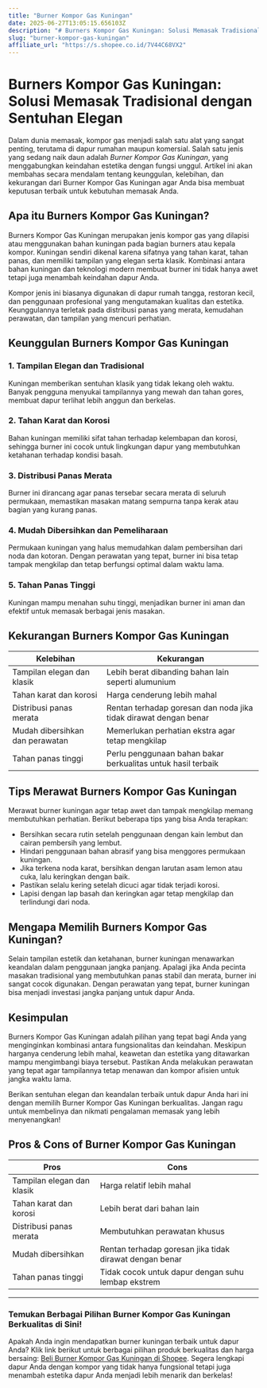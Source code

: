 ```yaml
---
title: "Burner Kompor Gas Kuningan"
date: 2025-06-27T13:05:15.656103Z
description: "# Burners Kompor Gas Kuningan: Solusi Memasak Tradisional dengan Sentuhan Elegan..."
slug: "burner-kompor-gas-kuningan"
affiliate_url: "https://s.shopee.co.id/7V44C68VX2"
---
```

# Burners Kompor Gas Kuningan: Solusi Memasak Tradisional dengan Sentuhan Elegan

Dalam dunia memasak, kompor gas menjadi salah satu alat yang sangat penting, terutama di dapur rumahan maupun komersial. Salah satu jenis yang sedang naik daun adalah *Burner Kompor Gas Kuningan*, yang menggabungkan keindahan estetika dengan fungsi unggul. Artikel ini akan membahas secara mendalam tentang keunggulan, kelebihan, dan kekurangan dari Burner Kompor Gas Kuningan agar Anda bisa membuat keputusan terbaik untuk kebutuhan memasak Anda.

## Apa itu Burners Kompor Gas Kuningan?

Burners Kompor Gas Kuningan merupakan jenis kompor gas yang dilapisi atau menggunakan bahan kuningan pada bagian burners atau kepala kompor. Kuningan sendiri dikenal karena sifatnya yang tahan karat, tahan panas, dan memiliki tampilan yang elegan serta klasik. Kombinasi antara bahan kuningan dan teknologi modern membuat burner ini tidak hanya awet tetapi juga menambah keindahan dapur Anda.

Kompor jenis ini biasanya digunakan di dapur rumah tangga, restoran kecil, dan penggunaan profesional yang mengutamakan kualitas dan estetika. Keunggulannya terletak pada distribusi panas yang merata, kemudahan perawatan, dan tampilan yang mencuri perhatian.

## Keunggulan Burners Kompor Gas Kuningan

### 1. Tampilan Elegan dan Tradisional
Kuningan memberikan sentuhan klasik yang tidak lekang oleh waktu. Banyak pengguna menyukai tampilannya yang mewah dan tahan gores, membuat dapur terlihat lebih anggun dan berkelas.

### 2. Tahan Karat dan Korosi
Bahan kuningan memiliki sifat tahan terhadap kelembapan dan korosi, sehingga burner ini cocok untuk lingkungan dapur yang membutuhkan ketahanan terhadap kondisi basah.

### 3. Distribusi Panas Merata
Burner ini dirancang agar panas tersebar secara merata di seluruh permukaan, memastikan masakan matang sempurna tanpa kerak atau bagian yang kurang panas.

### 4. Mudah Dibersihkan dan Pemeliharaan
Permukaan kuningan yang halus memudahkan dalam pembersihan dari noda dan kotoran. Dengan perawatan yang tepat, burner ini bisa tetap tampak mengkilap dan tetap berfungsi optimal dalam waktu lama.

### 5. Tahan Panas Tinggi
Kuningan mampu menahan suhu tinggi, menjadikan burner ini aman dan efektif untuk memasak berbagai jenis masakan.

## Kekurangan Burners Kompor Gas Kuningan

| Kelebihan | Kekurangan |
|--------------|--------------|
| Tampilan elegan dan klasik | Lebih berat dibanding bahan lain seperti alumunium |
| Tahan karat dan korosi | Harga cenderung lebih mahal |
| Distribusi panas merata | Rentan terhadap goresan dan noda jika tidak dirawat dengan benar |
| Mudah dibersihkan dan perawatan | Memerlukan perhatian ekstra agar tetap mengkilap |
| Tahan panas tinggi | Perlu penggunaan bahan bakar berkualitas untuk hasil terbaik |

## Tips Merawat Burners Kompor Gas Kuningan

Merawat burner kuningan agar tetap awet dan tampak mengkilap memang membutuhkan perhatian. Berikut beberapa tips yang bisa Anda terapkan:

- Bersihkan secara rutin setelah penggunaan dengan kain lembut dan cairan pembersih yang lembut.
- Hindari penggunaan bahan abrasif yang bisa menggores permukaan kuningan.
- Jika terkena noda karat, bersihkan dengan larutan asam lemon atau cuka, lalu keringkan dengan baik.
- Pastikan selalu kering setelah dicuci agar tidak terjadi korosi.
- Lapisi dengan lap basah dan keringkan agar tetap mengkilap dan terlindungi dari noda.

## Mengapa Memilih Burners Kompor Gas Kuningan?

Selain tampilan estetik dan ketahanan, burner kuningan menawarkan keandalan dalam penggunaan jangka panjang. Apalagi jika Anda pecinta masakan tradisional yang membutuhkan panas stabil dan merata, burner ini sangat cocok digunakan. Dengan perawatan yang tepat, burner kuningan bisa menjadi investasi jangka panjang untuk dapur Anda.

## Kesimpulan

Burners Kompor Gas Kuningan adalah pilihan yang tepat bagi Anda yang menginginkan kombinasi antara fungsionalitas dan keindahan. Meskipun harganya cenderung lebih mahal, keawetan dan estetika yang ditawarkan mampu mengimbangi biaya tersebut. Pastikan Anda melakukan perawatan yang tepat agar tampilannya tetap menawan dan kompor afisien untuk jangka waktu lama.

Berikan sentuhan elegan dan keandalan terbaik untuk dapur Anda hari ini dengan memilih Burner Kompor Gas Kuningan berkualitas. Jangan ragu untuk membelinya dan nikmati pengalaman memasak yang lebih menyenangkan!

## Pros & Cons of Burner Kompor Gas Kuningan

| **Pros** | **Cons** |
|--------------|--------------|
| Tampilan elegan dan klasik | Harga relatif lebih mahal |
| Tahan karat dan korosi | Lebih berat dari bahan lain |
| Distribusi panas merata | Membutuhkan perawatan khusus |
| Mudah dibersihkan | Rentan terhadap goresan jika tidak dirawat dengan benar |
| Tahan panas tinggi | Tidak cocok untuk dapur dengan suhu lembap ekstrem |

---

### Temukan Berbagai Pilihan Burner Kompor Gas Kuningan Berkualitas di Sini!

Apakah Anda ingin mendapatkan burner kuningan terbaik untuk dapur Anda? Klik link berikut untuk berbagai pilihan produk berkualitas dan harga bersaing: [Beli Burner Kompor Gas Kuningan di Shopee](https://s.shopee.co.id/7V44C68VX2). Segera lengkapi dapur Anda dengan kompor yang tidak hanya fungsional tetapi juga menambah estetika dapur Anda menjadi lebih menarik dan berkelas!